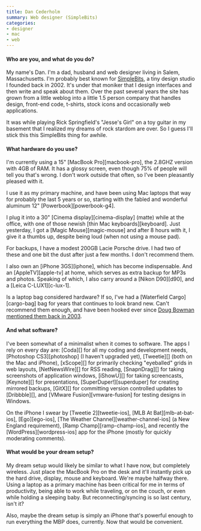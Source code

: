 ```yaml
---
title: Dan Cederholm
summary: Web designer (SimpleBits)
categories:
- designer
- mac
- web
---
```


#### Who are you, and what do you do?

My name's Dan. I'm a dad, husband and web designer living in Salem, Massachusetts. I'm probably best known for [SimpleBits](http://simplebits.com "Dan's website."), a tiny design studio I founded back in 2002. It's under that moniker that I design interfaces and then write and speak about them. Over the past several years the site has grown from a little weblog into a little 1.5 person company that handles design, front-end code, t-shirts, stock icons and occasionally web applications.

It was while playing Rick Springfield's "Jesse's Girl" on a toy guitar in my basement that I realized my dreams of rock stardom are over. So I guess I'll stick this this SimpleBits thing for awhile.

#### What hardware do you use?

I'm currently using a 15" [MacBook Pro][macbook-pro], the 2.8GHZ version with 4GB of RAM. It has a glossy screen, even though 75% of people will tell you that's wrong. I don't work outside that often, so I've been pleasantly pleased with it.

I use it as my primary machine, and have been using Mac laptops that way for probably the last 5 years or so, starting with the fabled and wonderful aluminum 12" [Powerbook][powerbook-g4].

I plug it into a 30" [Cinema display][cinema-display] (matte) while at the office, with one of those newish [thin Mac keyboards][keyboard]. Just yesterday, I got a [Magic Mouse][magic-mouse] and after 8 hours with it, I give it a thumbs up, despite being loud (when not using a mouse pad).

For backups, I have a modest 200GB Lacie Porsche drive. I had two of these and one bit the dust after just a few months. I don't recommend them.

I also own an [iPhone 3GS][iphone], which has become indispensable. And an [AppleTV][apple-tv] at home, which serves as extra backup for MP3s and photos. Speaking of which, I also carry around a [Nikon D90][d90], and a [Leica C-LUX1][c-lux-1].

Is a laptop bag considered hardware? If so, I've had a [Waterfield Cargo][cargo-bag] bag for years that continues to look brand new. Can't recommend them enough, and have been hooked ever since [Doug Bowman mentioned them back in 2003](http://stopdesign.com/archive/2003/09/10/sfbags.html "Bowman's post about WaterField bags.").

#### And what software?

I've been somewhat of a minimalist when it comes to software. The apps I rely on every day are: [Coda][] for all my coding and development needs, [Photoshop CS3][photoshop] (I haven't upgraded yet), [Tweetie][] (both on the Mac and iPhone), [xScope][] for primarily checking "eyeballed" grids in web layouts, [NetNewsWire][] for RSS reading, [SnapnDrag][] for taking screenshots of application windows, [iShowU][] for taking screencasts, [Keynote][] for presentations, [SuperDuper!][superduper] for creating mirrored backups, [GitX][] for committing version controlled updates to [Dribbble][], and [VMware Fusion][vmware-fusion] for testing designs in Windows.

On the iPhone I swear by [Tweetie 2][tweetie-ios], [MLB At Bat][mlb-at-bat-ios], [Ego][ego-ios], [The Weather Channel][weather-channel-ios] (a New England requirement), [Ramp Champ][ramp-champ-ios], and recently the [WordPress][wordpress-ios] app for the iPhone (mostly for quickly moderating comments).

#### What would be your dream setup?

My dream setup would likely be similar to what I have now, but completely wireless. Just place the MacBook Pro on the desk and it'll instantly pick up the hard drive, display, mouse and keyboard. We're maybe halfway there. Using a laptop as a primary machine has been critical for me in terms of productivity, being able to work while traveling, or on the couch, or even while holding a sleeping baby. But reconnecting/syncing is so last century, isn't it?

Also, maybe the dream setup is simply an iPhone that's powerful enough to run everything the MBP does, currently. Now that would be convenient.